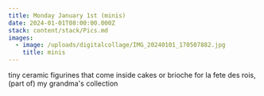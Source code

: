 ```yaml
---
title: Monday January 1st (minis)
date: 2024-01-01T08:00:00.000Z
stack: content/stack/Pics.md
images:
  - image: /uploads/digitalcollage/IMG_20240101_170507882.jpg
    title: minis
---
```


tiny ceramic figurines that come inside cakes or brioche for la fete des rois, (part of) my grandma's collection
